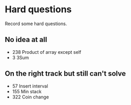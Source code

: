 # Hard questions
Record some hard questions.

## No idea at all
* 238 Product of array except self
* 3 3Sum

## On the right track but still can't solve
* 57 Insert interval
* 155 Min stack
* 322 Coin change
